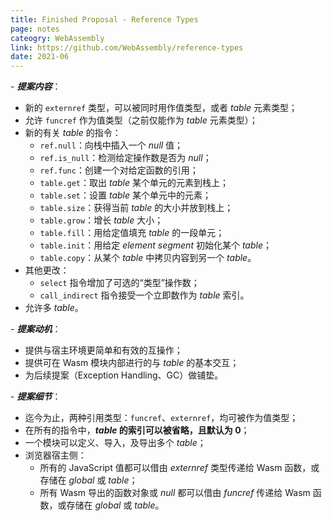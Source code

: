 ```yaml
---
title: Finished Proposal - Reference Types
page: notes
cateogry: WebAssembly
link: https://github.com/WebAssembly/reference-types
date: 2021-06
---
```


\- ***提案内容***：

* 新的 `externref` 类型，可以被同时用作值类型，或者 *table* 元素类型；
* 允许 `funcref` 作为值类型（之前仅能作为 *table* 元素类型）；
* 新的有关 *table* 的指令：
  * `ref.null`：向栈中插入一个 *null* 值；
  * `ref.is_null`：检测给定操作数是否为 *null*；
  * `ref.func`：创建一个对给定函数的引用；
  * `table.get`：取出 *table* 某个单元的元素到栈上；
  * `table.set`：设置 *table* 某个单元中的元素；
  * `table.size`：获得当前 *table* 的大小并放到栈上；
  * `table.grow`：增长 *table* 大小；
  * `table.fill`：用给定值填充 *table* 的一段单元；
  * `table.init`：用给定 *element segment* 初始化某个 *table*；
  * `table.copy`：从某个 *table* 中拷贝内容到另一个 *table*。
* 其他更改：
  * `select` 指令增加了可选的“类型”操作数；
  * `call_indirect` 指令接受一个立即数作为 *table* 索引。
* 允许多 *table*。

\- ***提案动机***：

* 提供与宿主环境更简单和有效的互操作；
* 提供可在 Wasm 模块内部进行的与 *table* 的基本交互；
* 为后续提案（Exception Handling、GC）做铺垫。

\- ***提案细节***：

* 迄今为止，两种引用类型：`funcref`、`externref`，均可被作为值类型；
* 在所有的指令中，***table* 的索引可以被省略，且默认为 0**；
* 一个模块可以定义、导入，及导出多个 *table*；
* 浏览器宿主侧：
  * 所有的 JavaScript 值都可以借由 *externref* 类型传递给 Wasm 函数，或存储在 *global* 或 *table*；
  * 所有 Wasm 导出的函数对象或 *null* 都可以借由 *funcref* 传递给 Wasm 函数，或存储在 *global* 或 *table*。
